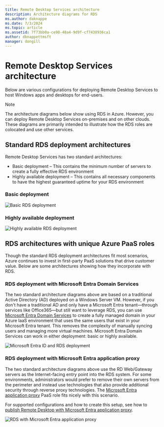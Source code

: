 ```yaml
---
title: Remote Desktop Services architecture
description: Architecture diagrams for RDS
ms.author: daknappe
ms.date: 7/3/2024
ms.topic: article
ms.assetid: 7f73bb0a-ce98-48a4-9d9f-cf7438936ca1
author: dknappettmsft
manager: dongill
---
```

# Remote Desktop Services architecture

Below are various configurations for deploying Remote Desktop Services to host Windows apps and desktops for end-users.

>[!NOTE]
> The architecture diagrams below show using RDS in Azure. However, you can deploy Remote Desktop Services on-premises and on other clouds. These diagrams are primarily intended to illustrate how the RDS roles are colocated and use other services.

## Standard RDS deployment architectures

Remote Desktop Services has two standard architectures:
-    Basic deployment – This contains the minimum number of servers to create a fully effective RDS environment
-    Highly available deployment – This contains all necessary components to have the highest guaranteed uptime for your RDS environment

### Basic deployment

![Basic RDS deployment](./media/basic-rds.png)

### Highly available deployment

![Highly available RDS deployment](./media/ha-rds.png)

## RDS architectures with unique Azure PaaS roles

Though the standard RDS deployment architectures fit most scenarios, Azure continues to invest in first-party PaaS solutions that drive customer value. Below are some architectures showing how they incorporate with RDS.

<a name='rds-deployment-with-azure-ad-domain-services'></a>

### RDS deployment with Microsoft Entra Domain Services

The two standard architecture diagrams above are based on a traditional Active Directory (AD) deployed on a Windows Server VM. However, if you don't have a traditional AD and only have a Microsoft Entra tenant—through services like Office365—but still want to leverage RDS, you can use [Microsoft Entra Domain Services](/azure/active-directory-domain-services/active-directory-ds-overview) to create a fully managed domain in your Azure IaaS environment that uses the same users that exist in your Microsoft Entra tenant. This removes the complexity of manually syncing users and managing more virtual machines. Microsoft Entra Domain Services can work in either deployment: basic or highly available.

![Microsoft Entra ID and RDS deployment](./media/aadds-rds.png)

<a name='rds-deployment-with-azure-ad-application-proxy'></a>

### RDS deployment with Microsoft Entra application proxy

The two standard architecture diagrams above use the RD Web/Gateway servers as the Internet-facing entry point into the RDS system. For some environments, administrators would prefer to remove their own servers from the perimeter and instead use technologies that also provide additional security through reverse proxy technologies. The [Microsoft Entra application proxy](/azure/active-directory/active-directory-application-proxy-get-started) PaaS role fits nicely with this scenario.

For supported configurations and how to create this setup, see how to [publish Remote Desktop with Microsoft Entra application proxy](/azure/active-directory/application-proxy-publish-remote-desktop).

![RDS with Microsoft Entra application proxy](./media/aadappproxy-rds.png)
